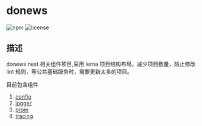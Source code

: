 # donews

![npm](https://img.shields.io/npm/v/@donews/nestjs-config?logo=Npm%20Version%20)
![license](https://img.shields.io/github/license/DoNewsCode/nestjs)

## 描述

donews nest 相关组件项目,采用 lerna 项目结构布局，减少项目数量，防止修改 lint 规则，等公共基础服务时，需要更新太多的项目。

目前包含组件

1. [config](./packages/nestjs-config#readme)
2. [logger](./packages/nestjs-logger#readme)
3. [prom](./packages/nestjs-prom#readme)
4. [tracing](./packages/nestjs-tracing#readme)
